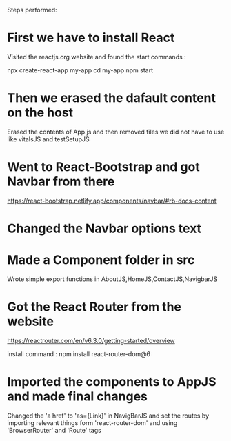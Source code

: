 Steps performed:

# First we have to install React 

Visited the reactjs.org website and found the start commands :

npx create-react-app my-app
cd my-app
npm start

# Then we erased the dafault content on the host 

Erased the contents of App.js and then removed files we did not have to use like vitalsJS and testSetupJS

# Went to React-Bootstrap and got Navbar from there

https://react-bootstrap.netlify.app/components/navbar/#rb-docs-content

# Changed the Navbar options text

# Made a Component folder in src

Wrote simple export functions in AboutJS,HomeJS,ContactJS,NavigbarJS

# Got the React Router from the website 
https://reactrouter.com/en/v6.3.0/getting-started/overview

install command : npm install react-router-dom@6

# Imported the components to AppJS and made final changes

Changed the 'a href' to 'as={Link}' in NavigBarJS and set the routes by importing relevant things form 'react-router-dom' and using 'BrowserRouter' and 'Route' tags


